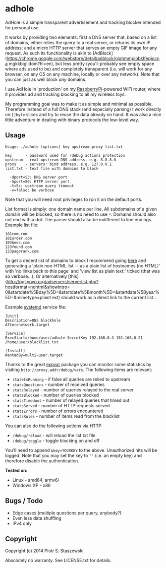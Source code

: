# adhole

AdHole is a simple transparent advertisement and tracking blocker intended for 
personal use.

It works by providing two elements: first a DNS server that, based on a list of 
domains, either relies the query to a real server, or returns its own IP 
address; and a micro HTTP server that serves an empty GIF image for any 
request. As such its functionality is akin to 
[AdBlock](https://chrome.google.com/webstore/detail/adblock/gighmmpiobklfepjocna
mgkkbiglidom?hl=en), but less pretty (you'll probably see empty space where ads 
used to be) and completely transparent (i.e. will work for any browser, on any 
OS on any machine, locally or over any network). Note that you can just as well 
block *any* domains.

I use AdHole in 'production' on my 
[RaspberryPi](http://www.raspberrypi.org/)-powered WiFi router, where it 
provides ad and tracking blocking to all my wireless toys.

My programming goal was to make it as simple and minimal as possible. Therefore 
instead of a full DNS stack (and especially parsing) I work directly on 
`[]byte` slices and try to reuse the data already on hand. It was also a nice 
little adventure in dealing with binary protocols the low-level way.

## Usage

    Usage: ./adhole [options] key upstream proxy list.txt
    
    key      - password used for /debug actions protection
    upstream - real upstream DNS address, e.g. 8.8.8.8
    proxy    - servers' bind address, e.g. 127.0.0.1
    list.txt - text file with domains to block
    
      -dport=53: DNS server port
      -hport=80: HTTP server port
      -t=5s: upstream query timeout
      -v=false: be verbose

Note that you will need root privileges to run it on the default ports.

List format is simply: one domain name per line. All subdomains of a given 
domain will be blocked, so there is no need to use `*`. Domains should also not 
end with a dot. The parser should also be indifferent to line endings. Example 
list file:

    101com.com
    101order.com
    103bees.com
    123found.com
    123pagerank.com

To get a decent list of domains to block I recommend going 
[here](http://pgl.yoyo.org/adservers/) and generating a 'plain non-HTML list -- 
as a plain list of hostnames (no HTML)' with 'no links back to this page' and 
'view list as plain text:' ticked (that was so verbose...). Or alternatively 
[this](http://pgl.yoyo.org/adservers/serverlist.php?hostformat=nohtml&showintro=
0&startdate%5Bday%5D=&startdate%5Bmonth%5D=&startdate%5Byear%5D=&mimetype=plaint
ext) should work as a direct link to the current list...

Example [systemd](http://www.freedesktop.org/wiki/Software/systemd/) service 
file:

    [Unit]
    Description=DNS blackhole
    After=network.target
    
    [Service]
    ExecStart=/home/user/adhole SecretKey 192.168.0.3 192.168.0.21 /home/user/blacklist.txt
    
    [Install]
    WantedBy=multi-user.target

Thanks to the great [expvar](http://golang.org/pkg/expvar/) package you can 
monitor some statistics by visiting `http://proxy.addr/debug/vars`. The 
following items are relevant:

  * `stateIsRunning` - if false all queries are relied to upstream
  * `statsQuestions` - number of received queries
  * `statsRelayed` - number of queries relayed to the real server
  * `statsBlocked` - number of queries blocked
  * `statsTimedout` - number of relayed queries that timed out
  * `statsServed` - number of HTTP requests served
  * `statsErrors` - number of errors encountered
  * `statsRules` - number of items read from the blacklist

You can also do the following actions via HTTP:

  * `/debug/reload` - will reload the list.txt file
  * `/debug/toggle` - toggle blocking on and off

You'll need to append `&key=YOURKEY` to the above. Unauthorized hits will 
be logged. Note that you may set the key to `""` (i.e. an empty key) and 
therefore disable the authentication.

**Tested on:**

  * Linux - amd64, armv6l
  * Windows XP - x86

## Bugs / Todo

  * Edge cases (multiple questions per query, anybody?)
  * Even less data shuffling
  * IPv4 only

## Copyright

Copyright (c) 2014 Piotr S. Staszewski

Absolutely no warranty. See LICENSE.txt for details.
